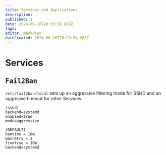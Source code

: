 ```yaml
---
title: Services and Applications
description: 
published: 1
date: 2024-06-16T20:33:28.882Z
tags: 
editor: markdown
dateCreated: 2024-06-16T20:29:54.203Z
---
```


# Services

## <kbd>Fail2Ban</kbd>

`/etc/fail2ban/local` sets up an aggressive filtering mode for SSHD and an aggresive timeout for other Services.

```
[sshd]
backend=systemd
enabled=true
mode=aggressive

[DEFAULT]
bantime = 10m
maxretry = 2
findtime = 10m
backend=systemd
```